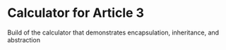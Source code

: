 # Calculator for Article 3

Build of the calculator that demonstrates encapsulation, inheritance, and abstraction

